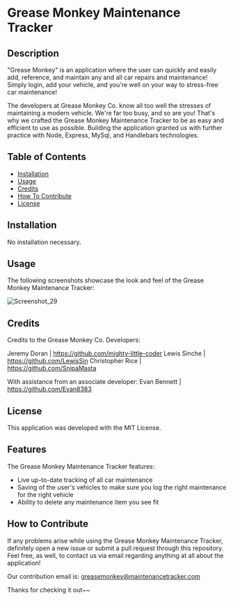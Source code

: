 # Grease Monkey Maintenance Tracker

## Description

"Grease Monkey" is an application where the user can quickly and easily add, reference, and maintain any and all car repairs and maintenance! Simply login, add your vehicle, and you're well on your way to stress-free car maintenance! 

The developers at Grease Monkey Co. know all too well the stresses of maintaining a modern vehicle. We're far too busy, and so are you! That's why we crafted the Grease Monkey Maintenance Tracker to be as easy and efficient to use as possible. Building the application granted us with further practice with Node, Express, MySql, and Handlebars technologies. 

## Table of Contents

- [Installation](#installation)
- [Usage](#usage)
- [Credits](#credits)
- [How To Contribute](#contribution)
- [License](#license)

## Installation

No installation necessary.

## Usage

The following screenshots showcase the look and feel of the Grease Monkey Maintenance Tracker:


![Screenshot_29](https://github.com/mighty-little-coder/dream_builders/assets/144749848/423e900d-86cd-483d-944a-3ab389837a67)



## Credits

Credits to the Grease Monkey Co. Developers:

Jeremy Doran | https://github.com/mighty-little-coder
Lewis Sinche | https://github.com/LewisSin
Christopher Rice | https://github.com/SnipaMasta

With assistance from an associate developer: Evan Bennett | https://github.com/Evan8383

## License

This application was developed with the MIT License. 

## Features

The Grease Monkey Maintenance Tracker features:
- Live up-to-date tracking of all car maintenance
- Saving of the user's vehicles to make sure you log the right maintenance for the right vehicle
- Ability to delete any maintenance item you see fit

## How to Contribute

If any problems arise while using the Grease Monkey Maintenance Tracker, definitely open a new issue or submit a pull request through this repository. Feel free, as well, to contact us via email regarding anything at all about the application!

Our contribution email is: greasemonkey@maintenancetracker.com

Thanks for checking it out~~
